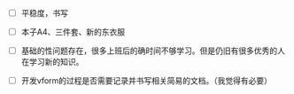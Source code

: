 - [ ] 平稳度，书写
- [ ] 本子A4、三件套、新的东衣服
- [ ] 基础的性问题存在，很多上班后的确时间不够学习。但是仍旧有很多优秀的人在学习新的知识。




- [ ] 开发vform的过程是否需要记录并书写相关简易的文档。（我觉得有必要）
